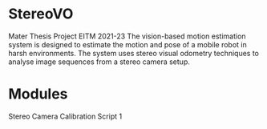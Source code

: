 # StereoVO
Mater Thesis Project EITM 2021-23
The vision-based motion estimation system is designed to estimate the motion and pose of a mobile robot in harsh environments.
The system uses stereo visual odometry techniques to analyse image sequences from a stereo camera setup. 
# Modules 
Stereo Camera Calibration 
Script 1 
